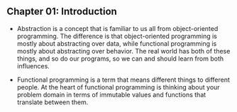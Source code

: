 ## Chapter 01: Introduction

- Abstraction is a concept that is familiar to us all from object-oriented programming. The difference is that object-oriented programming is mostly about abstracting over data, while functional programming is mostly about abstracting over behavior. The real world has both of these things, and so do our programs, so we can and should learn from both influences.

- Functional programming is a term that means different things to different people. At the heart of functional programming is thinking about your problem domain in terms of immutable values and functions that translate between them.